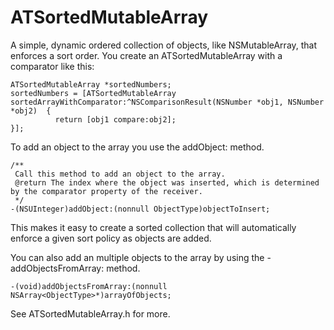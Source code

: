 # ATSortedMutableArray

A simple, dynamic ordered collection of objects, like NSMutableArray, that enforces a sort order. You create an ATSortedMutableArray with a comparator like this:

```
ATSortedMutableArray *sortedNumbers;
sortedNumbers = [ATSortedMutableArray sortedArrayWithComparator:^NSComparisonResult(NSNumber *obj1, NSNumber *obj2)  {
          return [obj1 compare:obj2];
}];
```

To add an object to the array you use the addObject: method.

```
/**
 Call this method to add an object to the array. 
 @return The index where the object was inserted, which is determined by the comparator property of the receiver.
 */
-(NSUInteger)addObject:(nonnull ObjectType)objectToInsert;
```

This makes it easy to create a sorted collection that will automatically enforce a given sort policy as objects are added. 

You can also add an multiple objects to the array by using the -addObjectsFromArray: method.

```
-(void)addObjectsFromArray:(nonnull NSArray<ObjectType>*)arrayOfObjects;
```
See ATSortedMutableArray.h for more.

